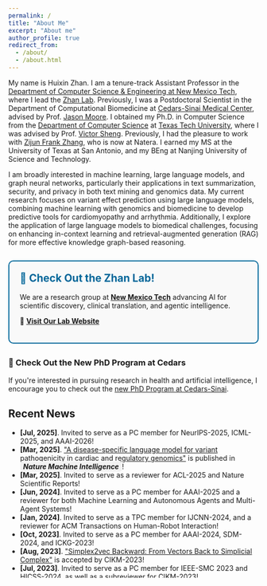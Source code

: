 ```yaml
---
permalink: /
title: "About Me"
excerpt: "About me"
author_profile: true
redirect_from: 
  - /about/
  - /about.html
---
```



My name is Huixin Zhan. I am a tenure-track Assistant Professor in the [Department of Computer Science & Engineering at New Mexico Tech](https://nmt.edu/academics/compsci/index.php), where I lead the [Zhan Lab](https://zhan-lab-ai.github.io/). Previously, I was a Postdoctoral Scientist in the Department of Computational Biomedicine at [Cedars-Sinai Medical Center](https://www.cedars-sinai.org), advised by Prof. [Jason Moore](https://researchers.cedars-sinai.edu/Jason.Moore). I obtained my Ph.D. in Computer Science from the [Department of Computer Science](https://www.depts.ttu.edu/cs/) at [Texas Tech University](https://www.ttu.edu/), where I was advised by Prof. [Victor Sheng](https://www.depts.ttu.edu/cs/faculty/victor_sheng/index.php). Previously, I had the pleasure to work with [Zijun Frank Zhang](https://www.linkedin.com/in/zijun-frank-zhang-7859a07a/), who is now at Natera. I earned my MS at the University of Texas at San Antonio, and my BEng at Nanjing University of Science and Technology.

I am broadly interested in machine learning, large language models, and graph neural networks, particularly their applications in text summarization, security, and privacy in both text mining and genomics data. My current research focuses on variant effect prediction using large language models, combining machine learning with genomics and biomedicine to develop predictive tools for cardiomyopathy and arrhythmia. Additionally, I explore the application of large language models to biomedical challenges, focusing on enhancing in-context learning and retrieval-augmented generation (RAG) for more effective knowledge graph-based reasoning.

<div style="border: 2px solid #006699; border-radius: 10px; padding: 1.5em; background-color: #f9f9f9; margin: 2em 0;">
  <h2 style="margin-top: 0; color: #006699;">🧬 Check Out the Zhan Lab!</h2>
  <p>
    We are a research group at <a href="https://nmt.edu/academics/compsci/index.php" target="_blank"><strong>New Mexico Tech</strong></a> advancing AI for scientific discovery, clinical translation, and agentic intelligence.
  </p>
  <p>
    🔗 <a href="https://zhan-lab-ai.github.io/" target="_blank"><strong>Visit Our Lab Website</strong></a>
  </p>
</div>


### 🤖 Check Out the New PhD Program at Cedars

If you're interested in pursuing research in health and artificial intelligence, I encourage you to check out the [new PhD Program at Cedars-Sinai](https://www.cedars-sinai.edu/education/graduate-school/phd-health-artificial-intelligence.html).

## <i class="fa fa-fw fa-rss "></i> Recent News ##

<ul style="width: auto; height: 300px; overflow: auto">
  <li><b>[Jul, 2025]</b>. Invited to serve as a PC member for NeurIPS-2025, ICML-2025, and AAAI-2026!</li>
  <li><b>[Mar, 2025]</b>. <a href="https://huixin-zhan-ai.github.io//publications/">"A disease-specific language model for variant pathogenicity in cardiac and regulatory genomics"</a> is published in <span style="background-color:#f2f2f2; padding:2px 6px; border-radius:5px; font-weight:bold;"><i>Nature Machine Intelligence</i></span>!</li>
  <li> <b>[Mar, 2025]</b>. Invited to serve as a reviewer for ACL-2025 and Nature Scientific Reports!</li>
  <li> <b>[Jun, 2024]</b>. Invited to serve as a PC member for AAAI-2025 and a reviewer for both Machine Learning and Autonomous Agents and Multi-Agent Systems!</li>
  <li> <b>[Jan, 2024]</b>. Invited to serve as a TPC member for IJCNN-2024, and a reviewer for ACM Transactions on Human-Robot Interaction!</li>
  <li> <b>[Oct, 2023]</b>. Invited to serve as a PC member for AAAI-2024, SDM-2024, and ICKG-2023!</li>
  <li> <b>[Aug, 2023]</b>. <a href="https://huixin-zhan-ai.github.io//publications/">"Simplex2vec Backward: From Vectors Back to Simplicial Complex"</a> is accepted by CIKM-2023!</li>
  <li> <b>[Jul, 2023]</b>. Invited to serve as a PC member for IEEE-SMC 2023 and HICSS-2024, as well as a subreviewer for CIKM-2023!</li>
  <li> <b>[Jul, 2023]</b>. Start a new job as a Postdoctoral Scientist at Cedars-Sinai!</li>
  
  <li> <b>[Apr, 2023]</b>. Invited to serve as a PC member for IJCAI-2023!</li>

  <li> <b>[Dec, 2022]</b>. Received the AAAI-23 Student Scholarship!</li>

  <li> <b>[Dec, 2022]</b>. Invited to serve as a Program Committee (PC) member for KDD-2023 Research Track!</li>
  
  <li> <b>[Dec, 2022]</b>. <a href="https://huixin-zhan-ai.github.io//publications/">"Measuring the Privacy Leakage via Graph Reconstruction Attacks on Simplicial Neural Networks"</a> has been selected as one of the finalists!</li>

  <li> <b>[Nov, 2022]</b>. <a href="https://huixin-zhan-ai.github.io//publications/">"Measuring the Privacy Leakage via Graph Reconstruction Attacks on Simplicial Neural Networks"</a> is accepted by AAAI-2023 Student Abstract and Poster Program!</li>

  <li> <b>[Nov, 2022]</b>.  <a href="https://huixin-zhan-ai.github.io//publications/">"Privacy-Preserving Representation Learning for Text-Attributed Networks with Simplicial Complexes"</a> is accepted by AAAI-2023 Doctoral Consortium!</li>

  <li> <b>[Nov, 2022]</b>.  <a href="https://huixin-zhan-ai.github.io//publications/">"Towards Fair and Selectively Privacy-Preserving Models Using Negative Multi-Task Learning"</a> is accepted by AAAI-2023 Student Abstract and Poster Program!</li>
  
</ul>


